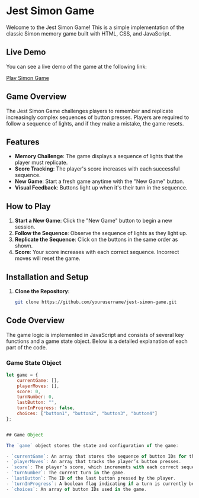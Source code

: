 # Jest Simon Game

Welcome to the Jest Simon Game! This is a simple implementation of the classic Simon memory game built with HTML, CSS, and JavaScript.

## Live Demo

You can see a live demo of the game at the following link:

[Play Simon Game](https://ry-f3.github.io/jest-game/)

## Game Overview

The Jest Simon Game challenges players to remember and replicate increasingly complex sequences of button presses. Players are required to follow a sequence of lights, and if they make a mistake, the game resets.

## Features

- **Memory Challenge**: The game displays a sequence of lights that the player must replicate.
- **Score Tracking**: The player's score increases with each successful sequence.
- **New Game**: Start a fresh game anytime with the "New Game" button.
- **Visual Feedback**: Buttons light up when it's their turn in the sequence.

## How to Play

1. **Start a New Game**: Click the "New Game" button to begin a new session.
2. **Follow the Sequence**: Observe the sequence of lights as they light up.
3. **Replicate the Sequence**: Click on the buttons in the same order as shown.
4. **Score**: Your score increases with each correct sequence. Incorrect moves will reset the game.

## Installation and Setup

1. **Clone the Repository**:

   ```bash
   git clone https://github.com/yourusername/jest-simon-game.git


## Code Overview

The game logic is implemented in JavaScript and consists of several key functions and a game state object. Below is a detailed explanation of each part of the code.

### Game State Object

```javascript
let game = {
    currentGame: [],
    playerMoves: [],
    score: 0,
    turnNumber: 0,
    lastButton: "",
    turnInProgress: false,
    choices: ["button1", "button2", "button3", "button4"]
};


## Game Object

The `game` object stores the state and configuration of the game:

- `currentGame`: An array that stores the sequence of button IDs for the current game.
- `playerMoves`: An array that tracks the player’s button presses.
- `score`: The player’s score, which increments with each correct sequence.
- `turnNumber`: The current turn in the game.
- `lastButton`: The ID of the last button pressed by the player.
- `turnInProgress`: A boolean flag indicating if a turn is currently being played.
- `choices`: An array of button IDs used in the game.